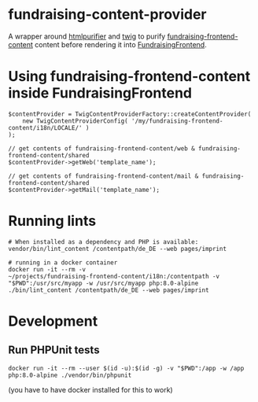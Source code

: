 # fundraising-content-provider

A wrapper around [htmlpurifier](http://htmlpurifier.org) and [twig](https://github.com/twigphp/Twig) 
to purify [fundraising-frontend-content](https://github.com/wmde/fundraising-frontend-content) content 
before rendering it into [FundraisingFrontend](https://github.com/wmde/FundraisingFrontend/).

# Using fundraising-frontend-content inside FundraisingFrontend

    $contentProvider = TwigContentProviderFactory::createContentProvider(
		new TwigContentProviderConfig( '/my/fundraising-frontend-content/i18n/LOCALE/' )
	);

    // get contents of fundraising-frontend-content/web & fundraising-frontend-content/shared
    $contentProvider->getWeb('template_name');
    
	// get contents of fundraising-frontend-content/mail & fundraising-frontend-content/shared
    $contentProvider->getMail('template_name');

# Running lints

    # When installed as a dependency and PHP is available:
    vendor/bin/lint_content /contentpath/de_DE --web pages/imprint

    # running in a docker container
    docker run -it --rm -v
	~/projects/fundraising-frontend-content/i18n:/contentpath -v
	"$PWD":/usr/src/myapp -w /usr/src/myapp php:8.0-alpine ./bin/lint_content /contentpath/de_DE --web pages/imprint

# Development

## Run PHPUnit tests

    docker run -it --rm --user $(id -u):$(id -g) -v "$PWD":/app -w /app
	php:8.0-alpine ./vendor/bin/phpunit
    
(you have to have docker installed for this to work)

